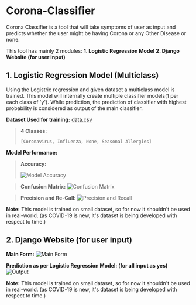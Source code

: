 # Corona-Classifier
Corona Classifier is a tool that will take symptoms of user as input and predicts whether the user might be having Corona or any Other Disease or none. 

This tool has mainly 2 modules:
**1. Logistic Regression Model**
**2. Django Website (for user input)**

## **1. Logistic Regression Model (Multiclass)**
Using the Logistric regression and given dataset a multiclass model is trained. This model will internally create multiple classifier models(1 per each class of 'y'). While prediction, the prediction of classifier with highest probability is considered as output of the main classifier.

**Dataset Used for training:** [data.csv](https://github.com/adityap27/Corona-Classifier/blob/master/ML%20model/data.csv)
	

> **4 Classes:**
> 
>     	
> 
>     [Coronavirus, Influenza, None, Seasonal Allergies]

**Model Performance:**

>  **Accuracy:**
> 
> ![Model
> Accuracy](https://raw.githubusercontent.com/adityap27/Corona-Classifier/master/model_accuracy.JPG)


> **Confusion Matrix:** 
> ![Confusion Matrix](https://raw.githubusercontent.com/adityap27/Corona-Classifier/master/confusion_matrix.JPG)


> **Precision and Re-Call:** ![Precision and Recall](https://raw.githubusercontent.com/adityap27/Corona-Classifier/master/precision_recall.JPG)
> 
**Note:** This model is trained on small dataset, so for now it shouldn't be used in real-world. (as COVID-19 is new, it's dataset is being developed with respect to time.)
## **2. Django Website (for user input)**
**Main Form:**
![Main Form](https://raw.githubusercontent.com/adityap27/Corona-Classifier/master/main_form.JPG)

**Prediction as per Logistic Regression Model: (for all input as yes)**
![Output](https://raw.githubusercontent.com/adityap27/Corona-Classifier/master/output.JPG)

**Note:** This model is trained on small dataset, so for now it shouldn't be used in real-world. (as COVID-19 is new, it's dataset is being developed with respect to time.)

